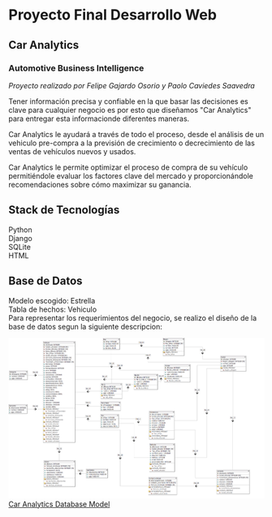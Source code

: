 # Proyecto Final Desarrollo Web
## Car Analytics
### Automotive Business Intelligence  
_Proyecto realizado por Felipe Gajardo Osorio y Paolo Caviedes Saavedra_  

Tener información precisa y confiable en la que basar las decisiones es clave para cualquier negocio es por esto que diseñamos "Car Analytics" para entregar esta informacionde diferentes maneras.  

Car Analytics le ayudará a través de todo el proceso, desde el análisis de un vehiculo pre-compra a la previsión de crecimiento o decrecimiento de las ventas de vehículos nuevos y usados.  

Car Analytics le permite optimizar el proceso de compra de su vehículo permitiéndole evaluar los factores clave del mercado y proporcionándole recomendaciones sobre cómo maximizar su ganancia.  

## Stack de Tecnologías  
Python  
Django  
SQLite  
HTML  

## Base de Datos
Modelo escogido: Estrella  
Tabla de hechos: Vehiculo  
Para representar los requerimientos del negocio, se realizo el diseño de la base de datos segun la siguiente descripcion:  

![Database Model Img](images/img_ModelDatabase_CarAnalyticsV2.0.png "Imagen del modelo de base de datos de Car Analytics")
[Car Analytics Database Model](https://github.com/paolocaviedes/ProyectoFinalWebDevelopment/blob/master/ModelDatabase_CarAnalytics.txt "Modelo Base de Datos")


